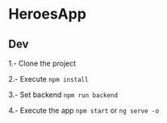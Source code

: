 # HeroesApp

## Dev

1.- Clone the project

2.- Execute ```npm install```

3.- Set backend ```npm run backend```

4.- Execute the app ```npm start``` or ```ng serve -o```
